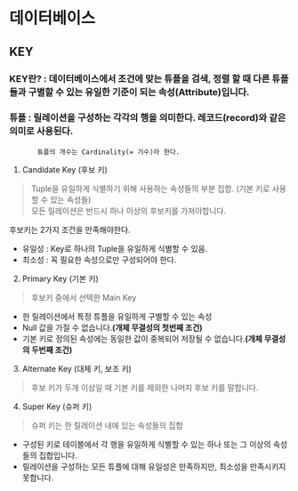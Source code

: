 # 데이터베이스


## KEY 

### KEY란? : 데이터베이스에서 조건에 맞는 튜플을 검색, 정렬 할 때 다른 튜플들과 구별할 수 있는 유일한 기준이 되는 속성(Attribute)입니다.


### 튜플 : 릴레이션을 구성하는 각각의 행을 의미한다. 레코드(record)와 같은 의미로 사용된다.
           튜플의 개수는 Cardinality(= 기수)라 한다.
           

1. Candidate Key (후보 키)
> Tuple을 유일하게 식별하기 위해 사용하는 속성들의 부분 집합. (기본 키로 사용할 수 있는 속성들) <br>
모든 릴레이션은 반드시 하나 이상의 후보키를 가져야합니다.

후보키는 2가지 조건을 만족해야한다.

* 유일성 : Key로 하나의 Tuple을 유일하게 식별할 수 있음.
* 최소성 : 꼭 필요한 속성으로만 구성되어야 한다.


2. Primary Key (기본 키)
>  후보키 중에서 선택한 Main Key
* 한 릴레이션에서 특정 튜플을 유일하게 구별할 수 있는 속성
* Null 값을 가질 수 없습니다.**(개체 무결성의 첫번째 조건)**
* 기본 키로 정의된 속성에는 동일한 값이 중복되어 저장될 수 없습니다.**(개체 무결성의 두번째 조건)**


3. Alternate Key (대체 키, 보조 키)
> 후보 키가 두개 이상일 때 기본 키를 제외한 나머지 후보 키를 말합니다.

4. Super Key (슈퍼 키)
> 슈퍼 키는 한 릴레이션 내에 있는 속성들의 집합

* 구성된 키로 테이블에서 각 행을 유일하게 식별할 수 있는 하나 또는 그 이상의 속성들의 집합입니다.
* 릴레이션을 구성하는 모든 튜플에 대해 유일성은 만족하지만, 최소성을 만족시키지 못합니다.

